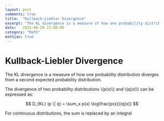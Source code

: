 ```yaml
---
layout: post
comments: true
title:  "Kullback-Liebler Divergence"
excerpt: "The KL divergence is a measure of how one probability distribution diverges from a second expected probability distribution."
date:   2023-08-20 22:00:00
category: "Math"
mathjax: true
---
```


# Kullback-Liebler Divergence

The KL divergence is a measure of how one probability distribution diverges from a second expected probability distribution.

The divergence of two probability distributions \\(p(x)\\) and \\(q(x)\\) can be expressed as:

$$
D_{KL} (p \| q) = \sum_x p(x) \log\frac{p(x)}{q(x)}
$$

For continuous distributions, the sum is replaced by an integral